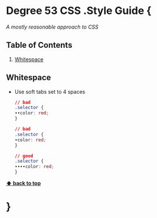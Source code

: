 # Degree 53 CSS .Style Guide {

*A mostly reasonable approach to CSS*


## Table of Contents

  1. [Whitespace](#whitespace)

## Whitespace

  - Use soft tabs set to 4 spaces

    ```css
    // bad
    .selector {
    ∙∙color: red;
    }

    // bad
    .selector {
    ∙color: red;
    }

    // good
    .selector {
    ∙∙∙∙color: red;
    }
    ```
**[⬆ back to top](#table-of-contents)**

# }

